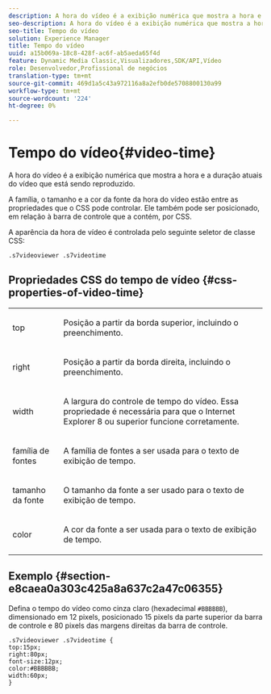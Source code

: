 ```yaml
---
description: A hora do vídeo é a exibição numérica que mostra a hora e a duração atuais do vídeo que está sendo reproduzido.
seo-description: A hora do vídeo é a exibição numérica que mostra a hora e a duração atuais do vídeo que está sendo reproduzido.
seo-title: Tempo do vídeo
solution: Experience Manager
title: Tempo do vídeo
uuid: a15b069a-18c8-428f-ac6f-ab5aeda65f4d
feature: Dynamic Media Classic,Visualizadores,SDK/API,Vídeo
role: Desenvolvedor,Profissional de negócios
translation-type: tm+mt
source-git-commit: 469d1a5c43a972116a8a2efb0de5708800130a99
workflow-type: tm+mt
source-wordcount: '224'
ht-degree: 0%

---
```



# Tempo do vídeo{#video-time}

A hora do vídeo é a exibição numérica que mostra a hora e a duração atuais do vídeo que está sendo reproduzido.

<!--<a id="section_061E550C1C1D4DB2BD663A898895B38C"></a>-->

A família, o tamanho e a cor da fonte da hora do vídeo estão entre as propriedades que o CSS pode controlar. Ele também pode ser posicionado, em relação à barra de controle que a contém, por CSS.

A aparência da hora de vídeo é controlada pelo seguinte seletor de classe CSS:

```
.s7videoviewer .s7videotime
```

## Propriedades CSS do tempo de vídeo {#css-properties-of-video-time}

<table id="table_C48C56E696304C9BAFEE71BA9EA9A174"> 
 <tbody> 
  <tr> 
   <td colname="col1"> <p> <span class="codeph"> top  </span> </p> </td> 
   <td colname="col2"> <p>Posição a partir da borda superior, incluindo o preenchimento. </p> </td> 
  </tr> 
  <tr> 
   <td colname="col1"> <p> <span class="codeph"> right  </span> </p> </td> 
   <td colname="col2"> <p>Posição a partir da borda direita, incluindo o preenchimento. </p> </td> 
  </tr> 
  <tr> 
   <td colname="col1"> <p> <span class="codeph"> width </span> </p> </td> 
   <td colname="col2"> <p> A largura do controle de tempo do vídeo. Essa propriedade é necessária para que o Internet Explorer 8 ou superior funcione corretamente. </p> </td> 
  </tr> 
  <tr> 
   <td colname="col1"> <p> <span class="codeph"> família de fontes  </span> </p> </td> 
   <td colname="col2"> <p>A família de fontes a ser usada para o texto de exibição de tempo. </p> </td> 
  </tr> 
  <tr> 
   <td colname="col1"> <p> <span class="codeph"> tamanho da fonte  </span> </p> </td> 
   <td colname="col2"> <p>O tamanho da fonte a ser usado para o texto de exibição de tempo. </p> </td> 
  </tr> 
  <tr> 
   <td colname="col1"> <p> <span class="codeph"> color  </span> </p> </td> 
   <td colname="col2"> <p>A cor da fonte a ser usada para o texto de exibição de tempo. </p> </td> 
  </tr> 
 </tbody> 
</table>

## Exemplo {#section-e8caea0a303c425a8a637c2a47c06355}

Defina o tempo do vídeo como cinza claro (hexadecimal `#BBBBBB`), dimensionado em 12 pixels, posicionado 15 pixels da parte superior da barra de controle e 80 pixels das margens direitas da barra de controle.

```
.s7videoviewer .s7videotime { 
top:15px; 
right:80px; 
font-size:12px; 
color:#BBBBBB; 
width:60px;  
}
```

